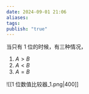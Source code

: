 ```yaml
---
date: 2024-09-01 21:06
aliases: 
tags: 
publish: "true"
---
```

当只有 1 位的时候，有三种情况，
1. $A>B$
2. $A<B$
3. $A = B$

![[1 位数值比较器_1.png|400]]

